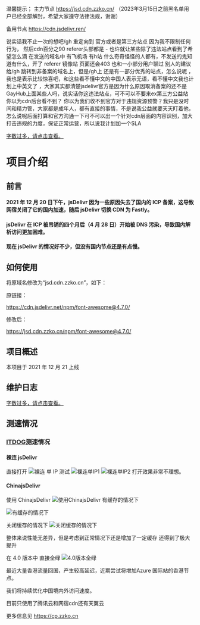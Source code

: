 温馨提示；
主力节点 https://jsd.cdn.zzko.cn/     （2023年3月15日之前黑名单用户已经全部解封，希望大家遵守法律法规，谢谢）

备用节点 https://cdn.jsdelivr.ren/ 

说实话我不止一次的想吧/gh 重定向到 官方或者是第三方站点 因为我不限制任何行为， 然后cdn百分之90 referer头部都是 - 也许就让某些除了违法站点看到了希望怎么滴
在发送的域名中 有飞机场 有h站 什么奇奇怪怪的人都有，不发送的鬼知道有什么，开了 referer 镜像站 页面还会403   也和一小部分用户聊过 别人的建议 给/gh 跳转到非备案的域名上，但是/gh上 还是有一部分优秀的站点，怎么说呢 ，我也是表示比较惊喜吧，和这些看不懂中文的中国人表示无语，看不懂中文我也计划上中英文了 ，大家其实都清楚jsdelivr官方是因为什么原因取消备案的还不是GayHub上面某些人吗，说实话你这违法站点，可不可以不要来ex第三方公益站 你以为cdn后台看不到？ 你以为我们收不到官方对于违规资源预警？我只是没时间和精力管，大家都是成年人，都有直接的事情，不是说我公益就要天天盯着他，怎么说呢后面打算和官方沟通一下可不可以出一个针对cdn层面的内容识别，加大打击违规的力度，保证正常运营，所以说我计划加一个SLA 

[字数过多，请点击查看。](SLA.md)


# 项目介绍

## 前言

#### 2021 年 12 月 20 日下午，jsDelivr 因为一些原因失去了国内的 ICP 备案，这导致网宿关闭了它的国内加速，随后 jsDelivr 切换 CDN 为 Fastly。

#### jsDelivr 在 ICP 被吊销的四个月后（4 月 28 日）开始被 DNS 污染，导致国内解析访问更加困难。

#### 现在 jsDelivr 的情况好不少，但没有国内节点还是有点慢。

## 如何使用

将原域名修改为“jsd.cdn.zzko.cn”，如下：

原链接：

https://cdn.jsdelivr.net/npm/font-awesome@4.7.0/

修改后：

https://jsd.cdn.zzko.cn/npm/font-awesome@4.7.0/

## 项目概述

本项目于 2021 年 12 月 21 上线

## 维护日志

[字数过多，请点击查看。](LOG.md)

## 测速情况

### [ITDOG](https://itdog.cn/)测速情况

#### 裸连 jsDelivr

直接打开
![裸连](https://zzko.cn/images/1/2022/10/17/1666015238634d6006005c2.png)
单 IP 测试
![裸连单IP1](https://zzko.cn/images/1/2022/10/17/1666015315634d6053e22f7.png)
![裸连单IP2](https://zzko.cn/images/1/2022/10/17/1666015195634d5fdb7cfa6.png)
打开效果非常不理想。

#### ChinajsDelivr

使用 ChinajsDelivr
![使用ChinajsDelivr](https://zzko.cn/images/1/2022/10/09/16653260106342dbbab13a9.png)
有缓存的情况下

![有缓存的情况下](https://image.zzko.cn/images/1/2022/10/09/16653260606342dbec8e69e.png)

关闭缓存的情况下
![关闭缓存的情况下](https://image.zzko.cn/images/1/2022/10/09/16653260926342dc0ccde32.png)

整体来说性能无差异，但是考虑到正常情况下还是增加了一定缓存 还得到了极大提升

在 4.0 版本中 直接全绿
![4.0版本全绿](https://user-images.githubusercontent.com/86733666/196892699-08ff55bb-a007-48c6-8cfc-4ccf4c6b7bc3.png)

最近大量香港流量回国，产生较高延迟，近期尝试将增加Azure 国际站的香港节点。

我们将持续优化中国境内外访问速度。

目前只使用了腾讯云和网宿cdn还有天翼云

更多信息见 https://cp.zzko.cn
